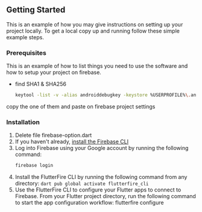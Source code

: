 <!-- GETTING STARTED -->
## Getting Started

This is an example of how you may give instructions on setting up your project locally.
To get a local copy up and running follow these simple example steps.

### Prerequisites

This is an example of how to list things you need to use the software and how to setup your project on firebase.
* find SHA1 & SHA256
  ```sh
  keytool -list -v -alias androiddebugkey -keystore %USERPROFILE%\.android\debug.keystore
  ```

copy the one of them and paste on firebase project settings


### Installation
1. Delete file firebase-option.dart 
2. If you haven't already, [install the Firebase CLI](https://firebase.google.com/docs/cli#setup_update_cli)
3. Log into Firebase using your Google account by running the following command:
   ```sh
   firebase login
   ```
4. Install the FlutterFire CLI by running the following command from any directory:
   ``
   dart pub global activate flutterfire_cli
   ``
5. Use the FlutterFire CLI to configure your Flutter apps to connect to Firebase.
   From your Flutter project directory, run the following command to start the app configuration workflow:
   flutterfire configure
